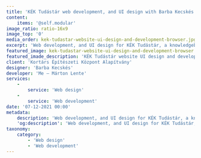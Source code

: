 ```yaml
---
title: 'KÉK Tudástár web development, and UI design with Barba Kecskés'
content:
    items: '@self.modular'
image_ratio: ratio-16x9
image_top: '0'
media_order: kek-tudastar-website-ui-design-and-development-browser.jpg
excerpt: 'Web development, and UI design for KÉK Tudástár, a knowledgebase for browsing, reading and researching Contemporary Architecture Center Budapest''s library, and publications.'
featured_image: kek-tudastar-website-ui-design-and-development-browser.jpg
featured_imade_description: 'KÉK Tudástár website UI design and development'
client: 'Kortárs Építészeti Központ Alapítvány'
designer: 'Barba Kecskés'
developer: 'Me – Márton Lente'
services:
    -
        service: 'Web design'
    -
        service: 'Web development'
date: '07-12-2021 00:00'
metadata:
    description: 'Web development, and UI design for KÉK Tudástár, a knowledgebase for browsing, reading and researching Contemporary Architecture Center Budapest''s library, and publications.'
    'og:description': 'Web development, and UI design for KÉK Tudástár, a knowledgebase for browsing, reading and researching Contemporary Architecture Center Budapest''s library, and publications.'
taxonomy:
    category:
        - 'Web design'
        - 'Web development'
---
```


